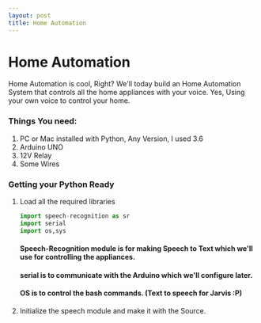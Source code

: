 ```yaml
---
layout: post
title: Home Automation
---
```

# Home Automation
Home Automation is cool, Right? We'll today build an Home Automation System that controls all the home appliances with your voice.
Yes, Using your own voice to control your home.
### Things You need:
1. PC or Mac installed with Python, Any Version, I used 3.6
1. Arduino UNO
1. 12V Relay
1. Some Wires

### Getting your Python Ready
1. Load all the required libraries
    ```python
    import speech-recognition as sr
    import serial
    import os,sys
    ```
    #### Speech-Recognition module is for making Speech to Text which we'll use for controlling the appliances.
    #### serial is to communicate with the Arduino which we'll configure later.
    #### OS is to control the bash commands. (Text to speech for Jarvis :P)
1. Initialize the speech module and make it with the Source.
